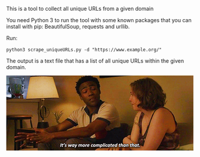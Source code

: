 This is a tool to collect all unique URLs from a given domain

You need Python 3 to run the tool with some known packages that you can install with pip: BeautifulSoup, requests and urllib.

Run:

```console
python3 scrape_uniqueURLs.py -d "https://www.example.org/"
```

The output is a text file that has a list of all unique URLs within the given domain.

![alt text](b548822a45b0cfe238e96a1dd1d4e85912e7c02b.gif)